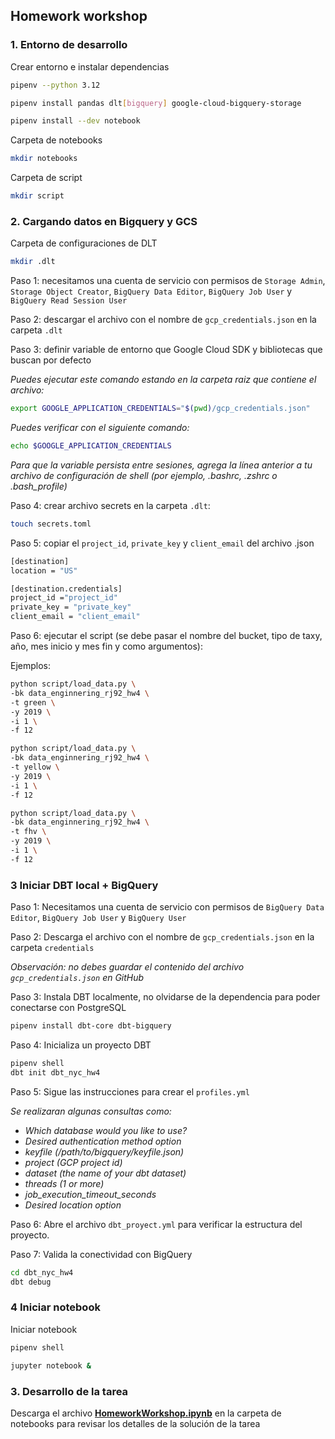 ## Homework workshop


### 1. Entorno de desarrollo

Crear entorno e instalar dependencias

```bash
pipenv --python 3.12
```

```bash
pipenv install pandas dlt[bigquery] google-cloud-bigquery-storage 
```

```bash
pipenv install --dev notebook 
```

Carpeta de notebooks

```bash
mkdir notebooks
```

Carpeta de script

```bash
mkdir script
```

### 2. Cargando datos en Bigquery y GCS


Carpeta de configuraciones de DLT

```bash
mkdir .dlt
```

Paso 1: necesitamos una cuenta de servicio con permisos de `Storage Admin`, `Storage Object Creator`, `BigQuery Data Editor`, `BigQuery Job User` y `BigQuery Read Session User`

Paso 2: descargar el archivo con el nombre de `gcp_credentials.json` en la carpeta `.dlt`

Paso 3: definir variable de entorno que Google Cloud SDK y bibliotecas que buscan por defecto 

*Puedes ejecutar este comando estando en la carpeta raiz que contiene el archivo:*

```bash
export GOOGLE_APPLICATION_CREDENTIALS="$(pwd)/gcp_credentials.json"
```

*Puedes verificar con el siguiente comando:*

```bash
echo $GOOGLE_APPLICATION_CREDENTIALS
```

*Para que la variable persista entre sesiones, agrega la línea anterior a tu archivo de configuración de shell (por ejemplo, .bashrc, .zshrc o .bash_profile)*


Paso 4: crear archivo secrets en la carpeta `.dlt`:

```bash
touch secrets.toml
```

Paso 5: copiar el `project_id`, `private_key` y `client_email` del archivo .json
```bash
[destination]
location = "US"

[destination.credentials]
project_id ="project_id"  
private_key = "private_key" 
client_email = "client_email"  
```

Paso 6: ejecutar el script (se debe pasar el nombre del bucket, tipo de taxy, año, mes inicio y mes fin y como argumentos):

Ejemplos:

```bash
python script/load_data.py \
-bk data_enginnering_rj92_hw4 \
-t green \
-y 2019 \
-i 1 \
-f 12
```

```bash
python script/load_data.py \
-bk data_enginnering_rj92_hw4 \
-t yellow \
-y 2019 \
-i 1 \
-f 12
```

```bash
python script/load_data.py \
-bk data_enginnering_rj92_hw4 \
-t fhv \
-y 2019 \
-i 1 \
-f 12
```

### 3 Iniciar DBT local + BigQuery

Paso 1: Necesitamos una cuenta de servicio con permisos de `BigQuery Data Editor`, `BigQuery Job User` y `BigQuery User`

Paso 2: Descarga el archivo con el nombre de `gcp_credentials.json` en la carpeta `credentials`

*Observación: no debes guardar el contenido del archivo `gcp_credentials.json` en GitHub*

Paso 3: Instala DBT localmente, no olvidarse de la dependencia para poder conectarse con PostgreSQL

```bash
pipenv install dbt-core dbt-bigquery 
```

Paso 4: Inicializa un proyecto DBT

```bash
pipenv shell
dbt init dbt_nyc_hw4
```

Paso 5: Sigue las instrucciones para crear el `profiles.yml`

*Se realizaran algunas consultas como:*
- *Which database would you like to use?*
- *Desired authentication method option*
- *keyfile (/path/to/bigquery/keyfile.json)*
- *project (GCP project id)*
- *dataset (the name of your dbt dataset)*
- *threads (1 or more)*
- *job_execution_timeout_seconds*
- *Desired location option*


Paso 6: Abre el archivo `dbt_proyect.yml` para verificar la estructura del proyecto. 

Paso 7: Valida la conectividad con BigQuery

```bash
cd dbt_nyc_hw4
dbt debug
```


### 4 Iniciar notebook

Iniciar notebook

```bash
pipenv shell
```

```bash
jupyter notebook &
```


### 3. Desarrollo de la tarea
Descarga el archivo **[HomeworkWorkshop.ipynb](./notebooks/HomeworkWorkshop.ipynb)** en la carpeta de notebooks para revisar los detalles de la solución de la tarea